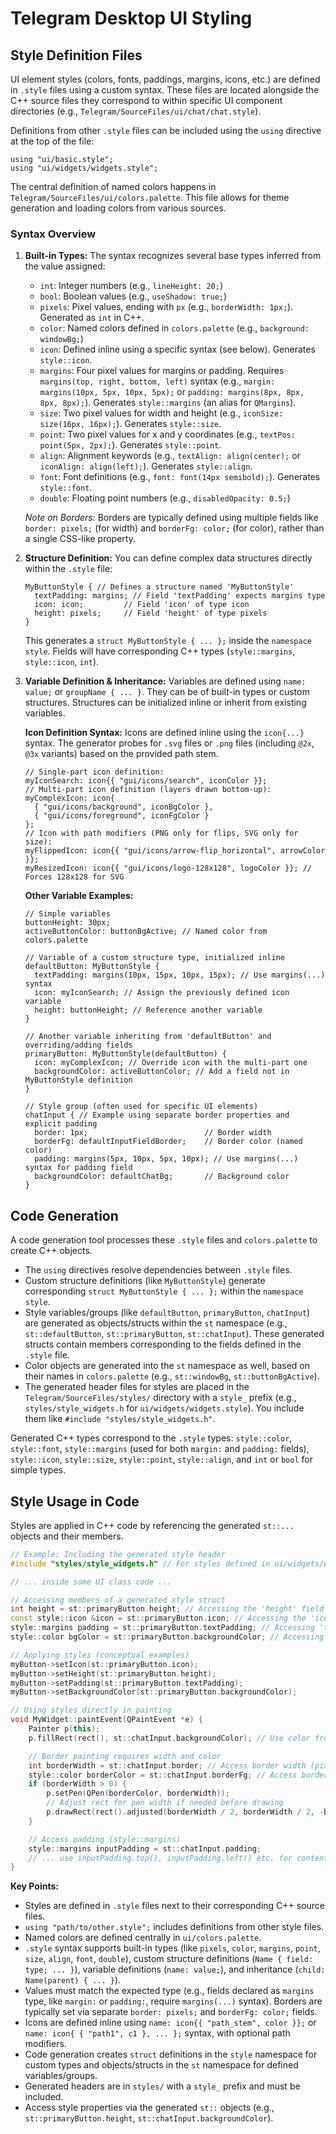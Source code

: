 # Telegram Desktop UI Styling

## Style Definition Files

UI element styles (colors, fonts, paddings, margins, icons, etc.) are defined in `.style` files using a custom syntax. These files are located alongside the C++ source files they correspond to within specific UI component directories (e.g., `Telegram/SourceFiles/ui/chat/chat.style`).

Definitions from other `.style` files can be included using the `using` directive at the top of the file:
```style
using "ui/basic.style";
using "ui/widgets/widgets.style";
```

The central definition of named colors happens in `Telegram/SourceFiles/ui/colors.palette`. This file allows for theme generation and loading colors from various sources.

### Syntax Overview

1.  **Built-in Types:** The syntax recognizes several base types inferred from the value assigned:
    *   `int`: Integer numbers (e.g., `lineHeight: 20;`)
    *   `bool`: Boolean values (e.g., `useShadow: true;`)
    *   `pixels`: Pixel values, ending with `px` (e.g., `borderWidth: 1px;`). Generated as `int` in C++.
    *   `color`: Named colors defined in `colors.palette` (e.g., `background: windowBg;`)
    *   `icon`: Defined inline using a specific syntax (see below). Generates `style::icon`.
    *   `margins`: Four pixel values for margins or padding. Requires `margins(top, right, bottom, left)` syntax (e.g., `margin: margins(10px, 5px, 10px, 5px);` or `padding: margins(8px, 8px, 8px, 8px);`). Generates `style::margins` (an alias for `QMargins`).
    *   `size`: Two pixel values for width and height (e.g., `iconSize: size(16px, 16px);`). Generates `style::size`.
    *   `point`: Two pixel values for x and y coordinates (e.g., `textPos: point(5px, 2px);`). Generates `style::point`.
    *   `align`: Alignment keywords (e.g., `textAlign: align(center);` or `iconAlign: align(left);`). Generates `style::align`.
    *   `font`: Font definitions (e.g., `font: font(14px semibold);`). Generates `style::font`.
    *   `double`: Floating point numbers (e.g., `disabledOpacity: 0.5;`)

    *Note on Borders:* Borders are typically defined using multiple fields like `border: pixels;` (for width) and `borderFg: color;` (for color), rather than a single CSS-like property.

2.  **Structure Definition:** You can define complex data structures directly within the `.style` file:
    ```style
    MyButtonStyle { // Defines a structure named 'MyButtonStyle'
      textPadding: margins; // Field 'textPadding' expects margins type
      icon: icon;         // Field 'icon' of type icon
      height: pixels;     // Field 'height' of type pixels
    }
    ```
    This generates a `struct MyButtonStyle { ... };` inside the `namespace style`. Fields will have corresponding C++ types (`style::margins`, `style::icon`, `int`).

3.  **Variable Definition & Inheritance:** Variables are defined using `name: value;` or `groupName { ... }`. They can be of built-in types or custom structures. Structures can be initialized inline or inherit from existing variables.

    **Icon Definition Syntax:** Icons are defined inline using the `icon{...}` syntax. The generator probes for `.svg` files or `.png` files (including `@2x`, `@3x` variants) based on the provided path stem.
    ```style
    // Single-part icon definition:
    myIconSearch: icon{{ "gui/icons/search", iconColor }};
    // Multi-part icon definition (layers drawn bottom-up):
    myComplexIcon: icon{
      { "gui/icons/background", iconBgColor },
      { "gui/icons/foreground", iconFgColor }
    };
    // Icon with path modifiers (PNG only for flips, SVG only for size):
    myFlippedIcon: icon{{ "gui/icons/arrow-flip_horizontal", arrowColor }};
    myResizedIcon: icon{{ "gui/icons/logo-128x128", logoColor }}; // Forces 128x128 for SVG
    ```

    **Other Variable Examples:**
    ```style
    // Simple variables
    buttonHeight: 30px;
    activeButtonColor: buttonBgActive; // Named color from colors.palette

    // Variable of a custom structure type, initialized inline
    defaultButton: MyButtonStyle {
      textPadding: margins(10px, 15px, 10px, 15px); // Use margins(...) syntax
      icon: myIconSearch; // Assign the previously defined icon variable
      height: buttonHeight; // Reference another variable
    }

    // Another variable inheriting from 'defaultButton' and overriding/adding fields
    primaryButton: MyButtonStyle(defaultButton) {
      icon: myComplexIcon; // Override icon with the multi-part one
      backgroundColor: activeButtonColor; // Add a field not in MyButtonStyle definition
    }

    // Style group (often used for specific UI elements)
    chatInput { // Example using separate border properties and explicit padding
      border: 1px;                          // Border width
      borderFg: defaultInputFieldBorder;    // Border color (named color)
      padding: margins(5px, 10px, 5px, 10px); // Use margins(...) syntax for padding field
      backgroundColor: defaultChatBg;       // Background color
    }
    ```

## Code Generation

A code generation tool processes these `.style` files and `colors.palette` to create C++ objects.
- The `using` directives resolve dependencies between `.style` files.
- Custom structure definitions (like `MyButtonStyle`) generate corresponding `struct MyButtonStyle { ... };` within the `namespace style`.
- Style variables/groups (like `defaultButton`, `primaryButton`, `chatInput`) are generated as objects/structs within the `st` namespace (e.g., `st::defaultButton`, `st::primaryButton`, `st::chatInput`). These generated structs contain members corresponding to the fields defined in the `.style` file.
- Color objects are generated into the `st` namespace as well, based on their names in `colors.palette` (e.g., `st::windowBg`, `st::buttonBgActive`).
- The generated header files for styles are placed in the `Telegram/SourceFiles/styles/` directory with a `style_` prefix (e.g., `styles/style_widgets.h` for `ui/widgets/widgets.style`). You include them like `#include "styles/style_widgets.h"`.

Generated C++ types correspond to the `.style` types: `style::color`, `style::font`, `style::margins` (used for both `margin:` and `padding:` fields), `style::icon`, `style::size`, `style::point`, `style::align`, and `int` or `bool` for simple types.

## Style Usage in Code

Styles are applied in C++ code by referencing the generated `st::...` objects and their members.

```cpp
// Example: Including the generated style header
#include "styles/style_widgets.h" // For styles defined in ui/widgets/widgets.style

// ... inside some UI class code ...

// Accessing members of a generated style struct
int height = st::primaryButton.height; // Accessing the 'height' field (pixels -> int)
const style::icon &icon = st::primaryButton.icon; // Accessing the 'icon' field (st::myComplexIcon)
style::margins padding = st::primaryButton.textPadding; // Accessing 'textPadding'
style::color bgColor = st::primaryButton.backgroundColor; // Accessing the color (st::activeButtonColor)

// Applying styles (conceptual examples)
myButton->setIcon(st::primaryButton.icon);
myButton->setHeight(st::primaryButton.height);
myButton->setPadding(st::primaryButton.textPadding);
myButton->setBackgroundColor(st::primaryButton.backgroundColor);

// Using styles directly in painting
void MyWidget::paintEvent(QPaintEvent *e) {
    Painter p(this);
    p.fillRect(rect(), st::chatInput.backgroundColor); // Use color from chatInput style

    // Border painting requires width and color
    int borderWidth = st::chatInput.border; // Access border width (pixels -> int)
    style::color borderColor = st::chatInput.borderFg; // Access border color
    if (borderWidth > 0) {
        p.setPen(QPen(borderColor, borderWidth));
        // Adjust rect for pen width if needed before drawing
        p.drawRect(rect().adjusted(borderWidth / 2, borderWidth / 2, -borderWidth / 2, -borderWidth / 2));
    }

    // Access padding (style::margins)
    style::margins inputPadding = st::chatInput.padding;
    // ... use inputPadding.top(), inputPadding.left() etc. for content layout ...
}
```

**Key Points:**

*   Styles are defined in `.style` files next to their corresponding C++ source files.
*   `using "path/to/other.style";` includes definitions from other style files.
*   Named colors are defined centrally in `ui/colors.palette`.
*   `.style` syntax supports built-in types (like `pixels`, `color`, `margins`, `point`, `size`, `align`, `font`, `double`), custom structure definitions (`Name { field: type; ... }`), variable definitions (`name: value;`), and inheritance (`child: Name(parent) { ... }`).
*   Values must match the expected type (e.g., fields declared as `margins` type, like `margin:` or `padding:`, require `margins(...)` syntax). Borders are typically set via separate `border: pixels;` and `borderFg: color;` fields.
*   Icons are defined inline using `name: icon{{ "path_stem", color }};` or `name: icon{ { "path1", c1 }, ... };` syntax, with optional path modifiers.
*   Code generation creates `struct` definitions in the `style` namespace for custom types and objects/structs in the `st` namespace for defined variables/groups.
*   Generated headers are in `styles/` with a `style_` prefix and must be included.
*   Access style properties via the generated `st::` objects (e.g., `st::primaryButton.height`, `st::chatInput.backgroundColor`).